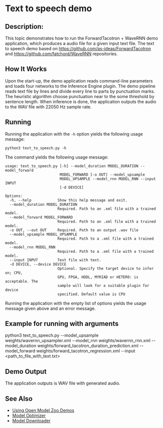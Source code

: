 # Text to speech demo

## Description:
This topic demonstrates how to run the ForwardTacotron + WaveRNN demo application, which produces a audio file for a given input text file.
The text to speech demo based on https://github.com/as-ideas/ForwardTacotron and https://github.com/fatchord/WaveRNN repositories.

## How It Works

Upon the start-up, the demo application reads command-line parameters and loads four networks to the
Inference Engine plugin. The demo pipeline reads text file by lines and divide every line to parts by punctuation marks.
The heuristic algorithm choose punctuation near to the some threshold by sentence length.
When inference is done, the application outputs the audio to the WAV file with 22050 Hz sample rate.

## Running

Running the application with the `-h` option yields the following usage message:

```
python3 text_to_speech.py -h
```

The command yields the following usage message:

```
usage: text_to_speech.py [-h] --model_duration MODEL_DURATION --model_forward
                         MODEL_FORWARD [-o OUT] --model_upsample
                         MODEL_UPSAMPLE --model_rnn MODEL_RNN --input INPUT
                         [-d DEVICE]

Options:
  -h, --help            Show this help message and exit.
  --model_duration MODEL_DURATION
                        Required. Path to an .xml file with a trained model.
  --model_forward MODEL_FORWARD
                        Required. Path to an .xml file with a trained model.
  -o OUT, --out OUT     Required. Path to an output .wav file
  --model_upsample MODEL_UPSAMPLE
                        Required. Path to a .xml file with a trained model.
  --model_rnn MODEL_RNN
                        Required. Path to a .xml file with a trained model.
  --input INPUT         Text file with text.
  -d DEVICE, --device DEVICE
                        Optional. Specify the target device to infer on; CPU,
                        GPU, FPGA, HDDL, MYRIAD or HETERO: is acceptable. The
                        sample will look for a suitable plugin for device
                        specified. Default value is CPU

```

Running the application with the empty list of options yields the usage message given above and an error message.

## Example for running with arguments
python3 text_to_speech.py --model_upsample weights/wavernn_upsampler.xml --model_rnn weights/wavernn_rnn.xml --model_duration weights/forward_tacotron_duration_prediction.xml --model_forward weights/forward_tacotron_regression.xml --input <path_to_file_with_text.txt>

## Demo Output

The application outputs is WAV file with generated audio.

## See Also

* [Using Open Model Zoo Demos](../../README.md)
* [Model Optimizer](https://docs.openvinotoolkit.org/latest/_docs_MO_DG_Deep_Learning_Model_Optimizer_DevGuide.html)
* [Model Downloader](../../../tools/downloader/README.md)

